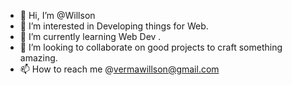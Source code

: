 - 👋 Hi, I’m @Willson
- 👀 I’m interested in Developing things for Web.
- 🌱 I’m currently learning Web Dev .
- 💞️ I’m looking to collaborate on good projects to craft something amazing.
- 📫 How to reach me @vermawillson@gmail.com

<!---
Willson97/Willson97 is a ✨ special ✨ repository because its `README.md` (this file) appears on your GitHub profile.
You can click the Preview link to take a look at your changes.
--->
